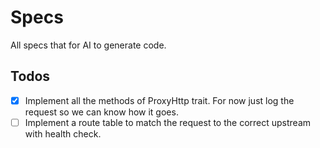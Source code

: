 # Specs

All specs that for AI to generate code.

## Todos

- [x] Implement all the methods of ProxyHttp trait. For now just log the request so we can know how it goes.
- [ ] Implement a route table to match the request to the correct upstream with health check.